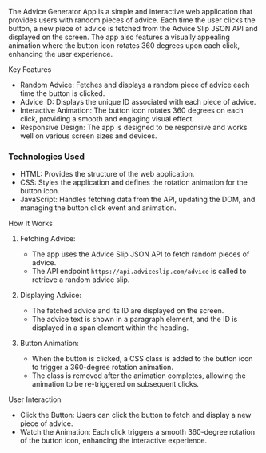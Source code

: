 The Advice Generator App is a simple and interactive web application that provides users with random pieces of advice. Each time the user clicks the button, a new piece of advice is fetched from the Advice Slip JSON API and displayed on the screen. The app also features a visually appealing animation where the button icon rotates 360 degrees upon each click, enhancing the user experience.

Key Features

- Random Advice: Fetches and displays a random piece of advice each time the button is clicked.
- Advice ID: Displays the unique ID associated with each piece of advice.
- Interactive Animation: The button icon rotates 360 degrees on each click, providing a smooth and engaging visual effect.
- Responsive Design: The app is designed to be responsive and works well on various screen sizes and devices.

### Technologies Used

- HTML: Provides the structure of the web application.
- CSS: Styles the application and defines the rotation animation for the button icon.
- JavaScript: Handles fetching data from the API, updating the DOM, and managing the button click event and animation.

 How It Works

1. Fetching Advice:
   - The app uses the Advice Slip JSON API to fetch random pieces of advice.
   - The API endpoint `https://api.adviceslip.com/advice` is called to retrieve a random advice slip.

2. Displaying Advice:
   - The fetched advice and its ID are displayed on the screen.
   - The advice text is shown in a paragraph element, and the ID is displayed in a span element within the heading.

3. Button Animation:
   - When the button is clicked, a CSS class is added to the button icon to trigger a 360-degree rotation animation.
   - The class is removed after the animation completes, allowing the animation to be re-triggered on subsequent clicks.

 User Interaction

- Click the Button: Users can click the button to fetch and display a new piece of advice.
- Watch the Animation: Each click triggers a smooth 360-degree rotation of the button icon, enhancing the interactive experience.

